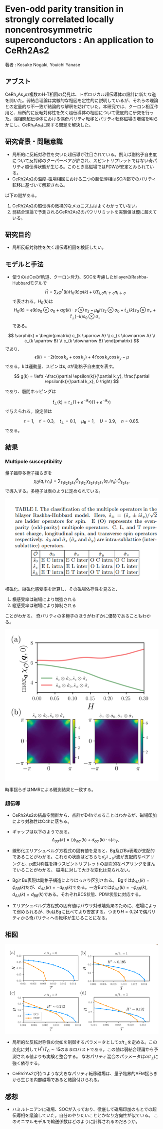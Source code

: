 # Even-odd parity transition in strongly correlated locally noncentrosymmetric superconductors : An application to CeRh2As2

著者 : Kosuke Nogaki, Youichi Yanase

## アブスト
CeRh₂As₂の複数のH-T相図の発見は、トポロジカル超伝導体の設計に新たな道を開いた。弱結合理論は実験的な相図を定性的に説明しているが、それらの理論との定量的な不一致が結論的な解釈を妨げていた。本研究では、クーロン相互作用と、局所的に反転対称性を欠く超伝導体の相図について徹底的に研究を行った。強相関超伝導体における偶奇パリティ転移とパリティ転移磁場の増強を明らかにし、CeRh₂As₂に関する問題を解決した。

## 研究背景・問題意識
- 局所的に反転対称性を欠いた超伝導が注目されている。例えば副格子自由度について反対称のクーパーペアが許され、スピントリプレットではない奇パリティ超伝導状態が生じる。このとき高磁場ではPDWが安定とみられている。
- CeRh2As2の温度-磁場相図における二つの超伝導相はSC内部でのパリティ転移に基づいて解釈される。

以下の謎がある。
1. CeRh2As2の超伝導の微視的なメカニズムはよくわかっていない。
2. 弱結合理論で予測されるCeRh2As2のパウリリミットを実験値は優に超えている。

## 研究目的
- 局所反転対称性を欠く超伝導相図を検証したい。

## モデルと手法
- 使うのはCeのf軌道、クーロン斥力、SOCを考慮したbilayerのRashba-Hubbardモデルで
$$
\hat{H} = \sum_k \varphi^{\dagger}(k) H_0(k) \varphi(k) + U \sum_{i, \sigma} n_{i \uparrow \sigma} n_{i \downarrow \sigma}
$$
で表される。$H_0(k)$は
$$
H_0(k) = \epsilon(k) s_0 \otimes \sigma_0 + \alpha g(k) \cdot s \otimes \sigma_z - \mu_B H s_z \otimes \sigma_0 + \tilde{t}_\perp(k) s_0 \otimes \sigma_+ + \tilde{t}_\perp(-k) s_0 \otimes \sigma_-
$$
である。

$$
\varphi(k) = \begin{pmatrix} 
    c_{k \uparrow A} \\ 
    c_{k \downarrow A} \\ 
    c_{k \uparrow B} \\ 
    c_{k \downarrow B}
\end{pmatrix}
$$
であり、
$$
\epsilon(k) = -2t(\cos k_x + \cos k_y) + 4t' \cos k_x \cos k_y - \mu
$$
である。kは運動量、スピンはs, $\sigma$が副格子自由度を表す。

$$
g(k) = \left( -\frac{\partial \epsilon(k)}{\partial k_y}, \frac{\partial \epsilon(k)}{\partial k_x}, 0 \right)
$$

であり、層間ホッピングは

$$
\tilde{t}_\perp(k) = t_\perp (1 + e^{-ik_x})(1 + e^{-ik_y})
$$
で与えられる。設定値は

$$
t = 1, \quad t' = 0.3, \quad t_\perp = 0.1, \quad \mu_B = 1, \quad U = 3.9, \quad n = 0.85.
$$
である。

## 結果
### Multipole susceptibility
量子臨界多極子揺らぎを
$$
\chi_{\hat{O}}(q, i\nu_n) = \sum_{\xi_1 \xi_2 \xi_3 \xi_4} \hat{O}_{\xi_1 \xi_2} \, \chi_{\xi_2 \xi_1 \xi_3 \xi_4}(q, i\nu_n) \, \hat{O}_{\xi_3 \xi_4},
$$
で導入する。多極子は表のように定められている。

![図9](image-9.png)

横磁化、縦磁化感受率を計算し、その磁場依存性を見ると、
1. 横感受率は磁場により増強される
2. 縦感受率は磁場により抑制される

ことがわかる。
奇パリティの多極子のほうがわずかに優勢であることもわかる。

![図10](image-10.png)

時事揺らぎはNMRによる観測結果と一致する。

### 超伝導
- CeRh2As2の結晶空間群から、点群がD4hであることはわかるが、磁場印加により対称性はC4hに落ちる。
- ギャップは以下のようである。
$$
\Delta_{\sigma \sigma'}(k) = \left\{ \psi_{\sigma \sigma'}(k) + d_{\sigma \sigma'}(k) \cdot s \right\} i s_y,
$$
- 線形化エリアシュベルグ方程式の固有値を見ると、Bg及びBu表現が支配的であることがわかる。これらの状態はどちらも$d_{x^2-y^2}$波が支配的なペアリングと、p波対称性を持つスピントリプレットの副次的なペアリングを含んでいることがわかる。
磁場に対して大きな変化は見られない。

- BgとBu表現は副格子構造によりはっきり区別される。
Bgでは$\phi_{AA}(k) = \phi_{BB}(k)$だが、$d_{AA}(k) = -d_{BB}(k)$である。一方Buでは$\phi_{AA}(k) = -\phi_{BB}(k)$, $d_{AA}(k) = d_{BB}(k)$である。それぞれBCS状態、PDW状態に対応する。

- エリアシュベルグ方程式の固有値はパウリ対破壊効果のために、磁場によって弱められるが、BuはBgに比べてより安定する。つまり$H = 0.24$で偶パリティから奇パリティへの転移が生じることになる。

## 相図

![図11](image-11.png)

- 局所的な反転対称性の欠如を制御するパラメータとして$\alpha / t_{\perp}$を定める。この変化に対して$H^{*}/T_C \sim 15$のままロバストである。この値は弱結合理論から予測される値よりも実験と整合する。
なおパリティ混合のパラメータは$\alpha / t_{\perp}$に強く依存する。

- CeRh2As2が持つような大きなパリティ転移磁場は、量子臨界的AFM揺らぎから生じる内部磁場であると結論付けられる。

## 感想
- ハミルトニアンに磁場、SOCが入っており、徹底して磁場印加のもとでの超伝導相を議論していた。自分のやりたいこととかなり方向性が似ている。
このミニマルモデルで輸送係数はどのように計算されるのだろうか。